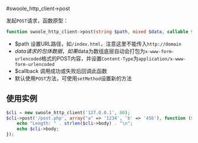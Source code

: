 #swoole_http_client->post

发起`POST`请求，函数原型：
```php
function swoole_http_client->post(string $path, mixed $data, callable $callback);
```

* $path 设置URL路径，如`/index.html`，注意这里不能传入`http://domain`
* $data 请求的包体数据，如果$data为数组底层自动会打包为`x-www-form-urlencoded`格式的POST内容，并设置`Content-Type`为`application/x-www-form-urlencoded`
* $callback 调用成功或失败后回调此函数
* 默认使用`POST`方法，可使用`setMethod`设置新的方法

使用实例
----
```php
$cli = new swoole_http_client('127.0.0.1', 80); 
$cli->post('/post.php', array("a" => '1234', 'b' => '456'), function ($cli) {
	echo "Length: " . strlen($cli->body) . "\n";
	echo $cli->body;
});
```